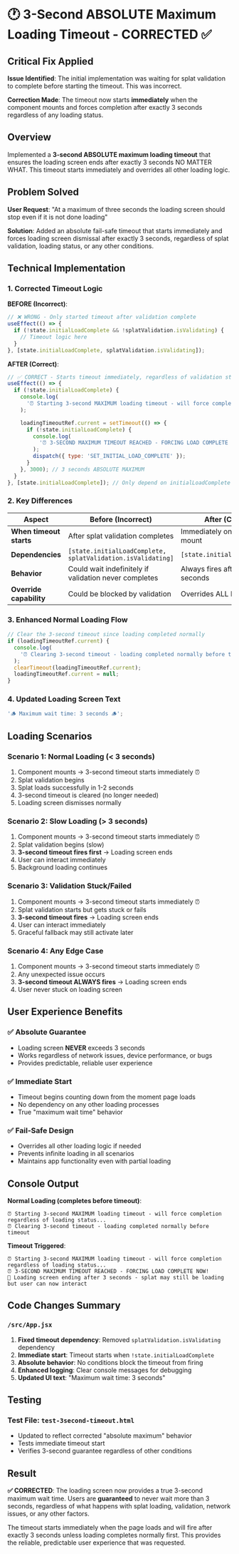 # 🕐 3-Second ABSOLUTE Maximum Loading Timeout - CORRECTED ✅

## Critical Fix Applied

**Issue Identified**: The initial implementation was waiting for splat validation to complete before starting the timeout. This was incorrect.

**Correction Made**: The timeout now starts **immediately** when the component mounts and forces completion after exactly 3 seconds regardless of any loading status.

## Overview

Implemented a **3-second ABSOLUTE maximum loading timeout** that ensures the loading screen ends after exactly 3 seconds NO MATTER WHAT. This timeout starts immediately and overrides all other loading logic.

## Problem Solved

**User Request**: "At a maximum of three seconds the loading screen should stop even if it is not done loading"

**Solution**: Added an absolute fail-safe timeout that starts immediately and forces loading screen dismissal after exactly 3 seconds, regardless of splat validation, loading status, or any other conditions.

## Technical Implementation

### 1. **Corrected Timeout Logic**

**BEFORE (Incorrect)**:

```javascript
// ❌ WRONG - Only started timeout after validation complete
useEffect(() => {
  if (!state.initialLoadComplete && !splatValidation.isValidating) {
    // Timeout logic here
  }
}, [state.initialLoadComplete, splatValidation.isValidating]);
```

**AFTER (Correct)**:

```javascript
// ✅ CORRECT - Starts timeout immediately, regardless of validation status
useEffect(() => {
  if (!state.initialLoadComplete) {
    console.log(
      '⏰ Starting 3-second MAXIMUM loading timeout - will force completion regardless of loading status...'
    );

    loadingTimeoutRef.current = setTimeout(() => {
      if (!state.initialLoadComplete) {
        console.log(
          '⏰ 3-SECOND MAXIMUM TIMEOUT REACHED - FORCING LOAD COMPLETE NOW!'
        );
        dispatch({ type: 'SET_INITIAL_LOAD_COMPLETE' });
      }
    }, 3000); // 3 seconds ABSOLUTE MAXIMUM
  }
}, [state.initialLoadComplete]); // Only depend on initialLoadComplete
```

### 2. **Key Differences**

| Aspect                  | Before (Incorrect)                                          | After (Correct)                      |
| ----------------------- | ----------------------------------------------------------- | ------------------------------------ |
| **When timeout starts** | After splat validation completes                            | Immediately on component mount       |
| **Dependencies**        | `[state.initialLoadComplete, splatValidation.isValidating]` | `[state.initialLoadComplete]`        |
| **Behavior**            | Could wait indefinitely if validation never completes       | Always fires after exactly 3 seconds |
| **Override capability** | Could be blocked by validation                              | Overrides ALL loading logic          |

### 3. **Enhanced Normal Loading Flow**

```javascript
// Clear the 3-second timeout since loading completed normally
if (loadingTimeoutRef.current) {
  console.log(
    '⏰ Clearing 3-second timeout - loading completed normally before timeout'
  );
  clearTimeout(loadingTimeoutRef.current);
  loadingTimeoutRef.current = null;
}
```

### 4. **Updated Loading Screen Text**

```javascript
'🪵 Maximum wait time: 3 seconds 🪵';
```

## Loading Scenarios

### **Scenario 1: Normal Loading (< 3 seconds)**

1. Component mounts → 3-second timeout starts immediately ⏰
2. Splat validation begins
3. Splat loads successfully in 1-2 seconds
4. 3-second timeout is cleared (no longer needed)
5. Loading screen dismisses normally

### **Scenario 2: Slow Loading (> 3 seconds)**

1. Component mounts → 3-second timeout starts immediately ⏰
2. Splat validation begins (slow)
3. **3-second timeout fires first** → Loading screen ends
4. User can interact immediately
5. Background loading continues

### **Scenario 3: Validation Stuck/Failed**

1. Component mounts → 3-second timeout starts immediately ⏰
2. Splat validation starts but gets stuck or fails
3. **3-second timeout fires** → Loading screen ends
4. User can interact immediately
5. Graceful fallback may still activate later

### **Scenario 4: Any Edge Case**

1. Component mounts → 3-second timeout starts immediately ⏰
2. Any unexpected issue occurs
3. **3-second timeout ALWAYS fires** → Loading screen ends
4. User never stuck on loading screen

## User Experience Benefits

### ✅ **Absolute Guarantee**

- Loading screen **NEVER** exceeds 3 seconds
- Works regardless of network issues, device performance, or bugs
- Provides predictable, reliable user experience

### ✅ **Immediate Start**

- Timeout begins counting down from the moment page loads
- No dependency on any other loading processes
- True "maximum wait time" behavior

### ✅ **Fail-Safe Design**

- Overrides all other loading logic if needed
- Prevents infinite loading in all scenarios
- Maintains app functionality even with partial loading

## Console Output

**Normal Loading (completes before timeout)**:

```
⏰ Starting 3-second MAXIMUM loading timeout - will force completion regardless of loading status...
⏰ Clearing 3-second timeout - loading completed normally before timeout
```

**Timeout Triggered**:

```
⏰ Starting 3-second MAXIMUM loading timeout - will force completion regardless of loading status...
⏰ 3-SECOND MAXIMUM TIMEOUT REACHED - FORCING LOAD COMPLETE NOW!
🚀 Loading screen ending after 3 seconds - splat may still be loading but user can now interact
```

## Code Changes Summary

### `/src/App.jsx`

1. **Fixed timeout dependency**: Removed `splatValidation.isValidating` dependency
2. **Immediate start**: Timeout starts when `!state.initialLoadComplete`
3. **Absolute behavior**: No conditions block the timeout from firing
4. **Enhanced logging**: Clear console messages for debugging
5. **Updated UI text**: "Maximum wait time: 3 seconds"

## Testing

### **Test File**: `test-3second-timeout.html`

- Updated to reflect corrected "absolute maximum" behavior
- Tests immediate timeout start
- Verifies 3-second guarantee regardless of other conditions

## Result

**✅ CORRECTED**: The loading screen now provides a true 3-second maximum wait time. Users are **guaranteed** to never wait more than 3 seconds, regardless of what happens with splat loading, validation, network issues, or any other factors.

The timeout starts immediately when the page loads and will fire after exactly 3 seconds unless loading completes normally first. This provides the reliable, predictable user experience that was requested.
